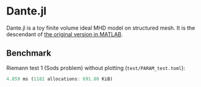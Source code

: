 # Dante.jl

Dante.jl is a toy finite volume ideal MHD model on structured mesh. It is the descendant of [the original version in MATLAB](https://github.com/henry2004y/FVMHD-Dante).

## Benchmark

Riemann test 1 (Sods problem) without plotting (`test/PARAM_test.toml`):
```julia
4.859 ms (1182 allocations: 691.80 KiB)
```
